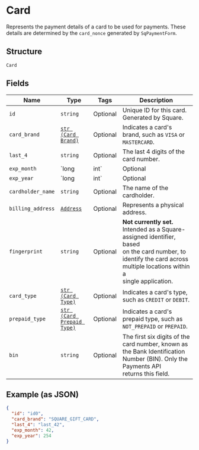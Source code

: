 
# Card

Represents the payment details of a card to be used for payments. These
details are determined by the `card_nonce` generated by `SqPaymentForm`.

## Structure

`Card`

## Fields

| Name | Type | Tags | Description |
|  --- | --- | --- | --- |
| `id` | `string` | Optional | Unique ID for this card. Generated by Square. |
| `card_brand` | [`str (Card Brand)`](/doc/models/card-brand.md) | Optional | Indicates a card's brand, such as `VISA` or `MASTERCARD`. |
| `last_4` | `string` | Optional | The last 4 digits of the card number. |
| `exp_month` | `long|int` | Optional | The expiration month of the associated card as an integer between 1 and 12. |
| `exp_year` | `long|int` | Optional | The four-digit year of the card's expiration date. |
| `cardholder_name` | `string` | Optional | The name of the cardholder. |
| `billing_address` | [`Address`](/doc/models/address.md) | Optional | Represents a physical address. |
| `fingerprint` | `string` | Optional | __Not currently set.__ Intended as a Square-assigned identifier, based<br>on the card number, to identify the card across multiple locations within a<br>single application. |
| `card_type` | [`str (Card Type)`](/doc/models/card-type.md) | Optional | Indicates a card's type, such as `CREDIT` or `DEBIT`. |
| `prepaid_type` | [`str (Card Prepaid Type)`](/doc/models/card-prepaid-type.md) | Optional | Indicates a card's prepaid type, such as `NOT_PREPAID` or `PREPAID`. |
| `bin` | `string` | Optional | The first six digits of the card number, known as the Bank Identification Number (BIN). Only the Payments API<br>returns this field. |

## Example (as JSON)

```json
{
  "id": "id0",
  "card_brand": "SQUARE_GIFT_CARD",
  "last_4": "last_42",
  "exp_month": 42,
  "exp_year": 254
}
```

